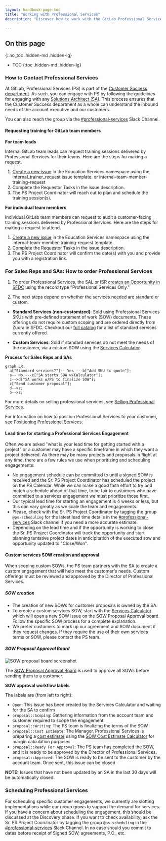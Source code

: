 ```yaml
---
layout: handbook-page-toc
title: "Working with Professional Services"
description: "Discover how to work with the GitLab Professional Services Team."

---
```


## On this page
{:.no_toc .hidden-md .hidden-lg}

- TOC
{:toc .hidden-md .hidden-lg}

### How to Contact Professional Services

At GitLab, Professional Services (PS) is part of the [Customer Success department](/handbook/customer-success). As such, you can engage with PS by following the guidelines for engaging with any [Solutions Architect (SA)](/handbook/customer-success/solutions-architects#when-and-how-to-engage-a-solutions-architect). This process ensures that the Customer Success department as a whole can understand the inbound needs of the account executive and our customers.

You can also reach the group via the [#professional-services](https://gitlab.slack.com/archives/CFRLYG77X) Slack Channel.

#### Requesting training for GitLab team members

**For team leads**

Internal GitLab team leads can request training sessions delivered by Professional Services for their teams. Here are the steps for making a request. 

1. [Create a new issue](https://gitlab.com/gitlab-com/customer-success/professional-services-group/education-services/-/issues/new?issue%5Bassignee_id%5D=&issue%5Bmilestone_id%5D=#) in the Education Services namespace using the internal_trainer_request issue template. or internal-team-member-training-request
1. Complete the Requestor Tasks in the issue description.
1. The PS Project Coordinator will reach out to plan and schedule the training session(s).

**For individual team members**

Individual GitLab team members can request to audit a customer-facing training sessions delivered by Professional Services. Here are the steps for making a request to attend. 

1. [Create a new issue](https://gitlab.com/gitlab-com/customer-success/professional-services-group/education-services/-/issues/new?issue%5Bassignee_id%5D=&issue%5Bmilestone_id%5D=#) in the Education Services namespace using the internal-team-member-training-request template.
1. Complete the Requestor Tasks in the issue description.
1. The PS Project Coordinator will confirm the date(s) with you and provide you with a registration link.

### For Sales Reps and SAs: How to order Professional Services

1. To order Professional Services, the SAL or ISR [creates an Opportunity in SFDC](/handbook/sales/field-operations/gtm-resources/#how-to-create-an-opportunity) using the record type "Professional Services Only."

1. The next steps depend on whether the services needed are standard or custom.

* **Standard Services (non-customized)**: Sold using Professional Services SKUs with pre-defined statement of work (SOW) documents. These offerings do not require custom scoping and are ordered directly from Zuora in SFDC. Checkout our [full catalog](https://about.gitlab.com/services/catalog/) for a list of standard services currently offered.

* **Custom Services**: Sold if standard services do not meet the needs of the customer, via a custom SOW using the [Services Calculator](http://services-calculator.gitlab.io/).

**Process for Sales Reps and SAs**

```mermaid
graph LR;
  a["Standard services?"]-- Yes ---b["Add SKU to quote"];
  a-- No ---c["SA starts SOW w/Calculator"];
  c-->d["SA works w/PS to finalize SOW"];
  z["Send customer proposal"];
  d-->z;
  b-->z;
```

For more details on selling professional services, see [Selling Professional Services](/handbook/customer-success/professional-services-engineering/selling).

For information on how to position Professional Services to your customer, see [Positioning Professional Services](/handbook/customer-success/professional-services-engineering/positioning).

#### Lead time for starting a Professional Services Engagement

Often we are asked "what is your lead time for getting started with a project" or a customer may have a specific timeframe in which they want a project delivered.
As there may be many projects and proposals in flight at any time, there are a few rules we use when prioritizing and scheduling engagements:

* No engagement schedule can be committed to until a signed SOW is received and the Sr. PS Project Coordinator has scheduled the project on the PS Calendar. While we can make a good faith effort to try and match a schedule ahead of that time, to be fair to customers who have committed to a services engagement we must prioritize those first.
* Our typical lead time for starting an engagement is 4 weeks or less, but this can vary greatly as we scale the team and engagements.
* Please, check with the Sr. PS Project Coordinator by tagging the group `@ps-scheduling` for the latest lead time details in the [#professional-services](https://gitlab.slack.com/archives/CFRLYG77X) Slack channel if you need a more accurate estimate.  
* Depending on the lead time and if the opportunity is working to close the Sr. PS Project Coordinator will track the opportunity and start planning tentative project dates in anticipitation of the executed sow and opportunity updated to "Close/Won". 
 


#### Custom services SOW creation and approval

When scoping custom SOWs, the PS team partners with the SA to create a custom engagement that will help meet the customer's needs. Custom offerings must be reviewed and approved by the Director of Professional Services.

##### SOW creation
* The creation of new SOWs for customer proposals is owned by the SA.
* To create a custom services SOW, start with the [Services Calculator](http://services-calculator.gitlab.io/) which will open a new SOW issue on the SOW Proposal Approval board. Follow the specific SOW process for a complete explanation. 
* We prefer customers to mark up our agreement and SOW document if they request changes. If they require the use of their own services terms or SOW, please contact the PS team.

##### SOW Proposal Approval Board

![SOW proposal board screenshot](/handbook/customer-success/professional-services-engineering/sow-approvals-board.png)

The [SOW Proposal Approval Board](https://gitlab.com/groups/gitlab-com/customer-success/professional-services-group/-/boards/1353982?label_name[]=Services%20Calculator) is used to approve all SOWs before sending them to a customer. 

**SOW approval workflow labels**

The labels are (from left to right):

* `Open`: This issue has been created by the Services Calculator and waiting for the SA to confirm
* `proposal::Scoping`: Gathering information from the account team and customer required to scope the engagement
* `proposal::Writing`: The PS team is finalizing the terms of the SOW
* `proposal::Cost Estimate`: The Manager, Professional Services is preparing a [cost estimate](/handbook/customer-success/vision/#professional-services-standard-cost) using the [SOW Cost Estimate Calculator](https://docs.google.com/spreadsheets/d/16KFNRFe4E_oaqU7_ZGivoO7eU3-65dkMgVvK5Jvb7ZQ/edit#gid=158441360) for margin calculation purposes
* `proposal::Ready For Approval`: The PS team has completed the SOW, and it is ready to be approved by the Director of Professional Services.
* `proposal::Approved`: The SOW is ready to be sent  to the customer by the account team.  Once sent, this issue can be closed

**NOTE:** Issues that have not been updated by an SA in the last 30 days will be automatically closed.

### Scheduling Professional Services

For scheduling specific customer engagements, we currently are slotting implementations while our group grows to support the demand for services. If you have a concern about scheduling the engagement, this should be discussed at the Discovery phase. If you want to check availability, ask the Sr. PS Project Coordinator by tagging the group `@ps-scheduling` in the [#professional-services](https://gitlab.slack.com/archives/CFRLYG77X) Slack Channel. In no case should you commit to dates before receipt of Signed SOW, agreements, P.O., etc.
